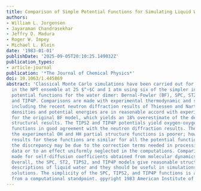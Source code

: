 ```yaml
---
title: Comparison of Simple Potential Functions for Simulating Liquid Water
authors:
- William L. Jorgensen
- Jayaraman Chandrasekhar
- Jeffry D. Madura
- Roger W. Impey
- Michael L. Klein
date: '1983-01-01'
publishDate: '2025-09-05T20:10:25.149032Z'
publication_types:
- article-journal
publication: '*The Journal of Chemical Physics*'
doi: 10.1063/1.445869
abstract: 'Classical Monte Carlo simulations have been carried out for liquid water
  in the NPT ensemble at 25 $^∘$C and 1 atm using six of the simpler intermolecular
  potential functions for the water dimer: Bernal-Fowler (BF), SPC, ST2, TIPS2, TIP3P,
  and TIP4P. Comparisons are made with experimental thermodynamic and structural data
  including the recent neutron diffraction results of Thiessen and Narten. The computed
  densities and potential energies are in reasonable accord with experiment except
  for the original BF model, which yields an 18% overestimate of the density and poor
  structural results. The TIPS2 and TIP4P potentials yield oxygen-oxygen partial structure
  functions in good agreement with the neutron diffraction results. The accord with
  the experimental OH and HH partial structure functions is poorer; however, the computed
  results for these functions are similar for all the potential functions. Consequently,
  the discrepancy may be due to the correction terms needed in processing the neutron
  data or to an effect uniformly neglected in the computations. Comparisons are also
  made for self-diffusion coefficients obtained from molecular dynamics simulations.
  Overall, the SPC, ST2, TIPS2, and TIP4P models give reasonable structural and thermodynamic
  descriptions of liquid water and they should be useful in simulations of aqueous
  solutions. The simplicity of the SPC, TIPS2, and TIP4P functions is also attractive
  from a computational standpoint. o̧pyright 1983 American Institute of Physics.'
---
```

